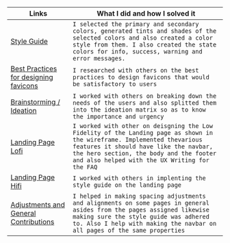 
| Links                           | What I did and how I solved it                                                                                              |
| ------------------------------ | -------------------------------------------------------------------------------------------------------- |
|  <a href="https://www.figma.com/file/m7bJFJCSTaLcm7APr3gs9W/Style-Guides?node-id=0%3A1">Style Guide </a>    | `I selected the primary and secondary colors, generated tints and shades of the selected colors and also created a color style from them. I also created the state colors for info, success, warning and error messages.`
|  <a href="https://docs.google.com/document/d/1J7jvr_cC2xHMY3fqC1iIx4ISejJeYngvs3YTUyIvJDg/edit?usp=sharing" target="_blank">Best Practices for designing favicons </a>    | `I researched with others on the best practices to design favicons that would be satisfactory to users`
|  <a href="https://www.figma.com/file/0WSIB3uA6NlNnvhmYq7gaI/BRAINSTORMING%2F-IDEATION?node-id=0%3A1">Brainstorming / Ideation </a>    | `I worked with others on breaking down the needs of the users and also splitted them into the ideation matrix so as to know the importance and urgency`
|  <a href="https://www.figma.com/file/jqWBqvfGdXFWfqrzUSyj7e/Landing-Page-Lofi?node-id=0%3A1" target="_blank">Landing Page Lofi </a>    | `I worked with other on deisgning the Low Fidelity of the Landing page as shown in the wireframe. Implemented thevarious features it should have like the navbar, the hero section, the body and the footer and also helped with the UX Writing for the FAQ`
|  <a href="https://www.figma.com/file/2VkwRHVQzGRPjvpTzJKnjo/LANDING-PAGE-HIGH-FIDELITY?node-id=0%3A1">Landing Page Hifi </a>    | `I worked with others in implenting the style guide on the landing page`
|  <a href="https://www.figma.com/file/2VkwRHVQzGRPjvpTzJKnjo/LANDING-PAGE-HIGH-FIDELITY?node-id=0%3A1">Adjustments and General Contributions</a>    | `I helped in making spacing adjustments and alignments on some pages in general asides from the pages assigned likewise making sure the style guide was adhered to. Also I help with making the navbar on all pages of the same properties`
